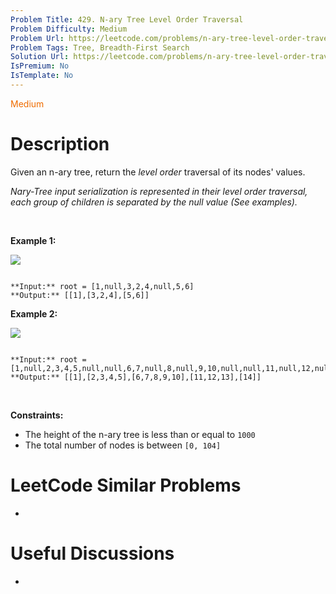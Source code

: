 ```yaml
---
Problem Title: 429. N-ary Tree Level Order Traversal
Problem Difficulty: Medium
Problem Url: https://leetcode.com/problems/n-ary-tree-level-order-traversal/
Problem Tags: Tree, Breadth-First Search
Solution Url: https://leetcode.com/problems/n-ary-tree-level-order-traversal/solution/
IsPremium: No
IsTemplate: No
---
```


<span style="color: rgb(239, 108, 0);">Medium</span>

# Description

Given an n-ary tree, return the *level order* traversal of its nodes' values.


*Nary-Tree input serialization is represented in their level order traversal, each group of children is separated by the null value (See examples).*


 


**Example 1:**


![](https://assets.leetcode.com/uploads/2018/10/12/narytreeexample.png)



```

**Input:** root = [1,null,3,2,4,null,5,6]
**Output:** [[1],[3,2,4],[5,6]]

```

**Example 2:**


![](https://assets.leetcode.com/uploads/2019/11/08/sample_4_964.png)



```

**Input:** root = [1,null,2,3,4,5,null,null,6,7,null,8,null,9,10,null,null,11,null,12,null,13,null,null,14]
**Output:** [[1],[2,3,4,5],[6,7,8,9,10],[11,12,13],[14]]

```

 


**Constraints:**


* The height of the n-ary tree is less than or equal to `1000`
* The total number of nodes is between `[0, 104]`




# LeetCode Similar Problems

- []()

# Useful Discussions

- []()
